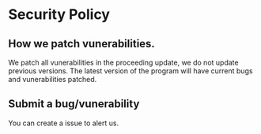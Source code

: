# Security Policy

## How we patch vunerabilities.

We patch all vunerabilities in the proceeding update, we do not update previous versions. The latest version of the program will have current bugs and vunerabilities patched.

## Submit a bug/vunerability

You can create a issue to alert us.
